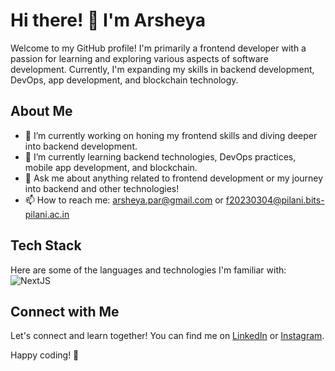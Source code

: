 # Hi there! 👋 I'm Arsheya

Welcome to my GitHub profile! I'm primarily a frontend developer with a passion for learning and exploring various aspects of software development. Currently, I'm expanding my skills in backend development, DevOps, app development, and blockchain technology.

## About Me

- 🔭 I’m currently working on honing my frontend skills and diving deeper into backend development.
- 🌱 I’m currently learning backend technologies, DevOps practices, mobile app development, and blockchain.
- 💬 Ask me about anything related to frontend development or my journey into backend and other technologies!
- 📫 How to reach me: [arsheya.par@gmail.com](mailto:arsheya.par@gmail.com) or [f20230304@pilani.bits-pilani.ac.in](mailto:f20230304@pilani.bits-pilani.ac.in)

## Tech Stack

Here are some of the languages and technologies I'm familiar with:
![NextJS](https://www.svgrepo.com/show/354113/nextjs-icon.svg)


## Connect with Me

Let's connect and learn together! You can find me on [LinkedIn](https://www.linkedin.com/in/arsheya-singh-parmar-219b03291) or [Instagram]([https://twitter.com/YourTwitterHandle](https://www.instagram.com/ars.hheya/)).

Happy coding! 🚀
